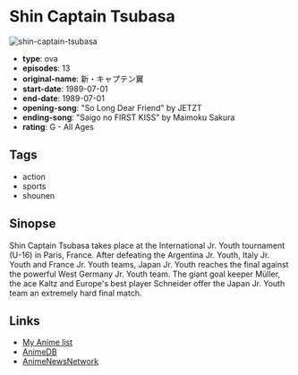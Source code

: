 # Shin Captain Tsubasa

![shin-captain-tsubasa](https://cdn.myanimelist.net/images/anime/1/2245.jpg)

-   **type**: ova
-   **episodes**: 13
-   **original-name**: 新・キャプテン翼
-   **start-date**: 1989-07-01
-   **end-date**: 1989-07-01
-   **opening-song**: "So Long Dear Friend" by JETZT
-   **ending-song**: "Saigo no FIRST KISS" by Maimoku Sakura
-   **rating**: G - All Ages

## Tags

-   action
-   sports
-   shounen

## Sinopse

Shin Captain Tsubasa takes place at the International Jr. Youth tournament (U-16) in Paris, France. After defeating the Argentina Jr. Youth, Italy Jr. Youth and France Jr. Youth teams, Japan Jr. Youth reaches the final against the powerful West Germany Jr. Youth team. The giant goal keeper Müller, the ace Kaltz and Europe's best player Schneider offer the Japan Jr. Youth team an extremely hard final match.

## Links

-   [My Anime list](https://myanimelist.net/anime/2117/Shin_Captain_Tsubasa)
-   [AnimeDB](http://anidb.info/perl-bin/animedb.pl?show=anime&aid=506)
-   [AnimeNewsNetwork](http://www.animenewsnetwork.com/encyclopedia/anime.php?id=6198)
